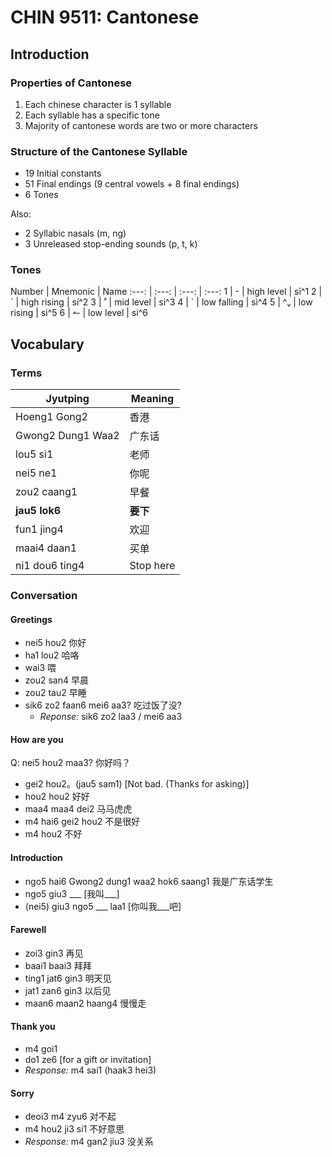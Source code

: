 # CHIN 9511: Cantonese

## Introduction
### Properties of Cantonese
1. Each chinese character is 1 syllable
2. Each syllable has a specific tone
3. Majority of cantonese words are two or more characters

### Structure of the Cantonese Syllable
- 19 Initial constants
- 51 Final endings (9 central vowels + 8 final endings)
- 6 Tones

Also:

- 2 Syllabic nasals (m, ng)
- 3 Unreleased stop-ending sounds (p, t, k)

### Tones
Number | Mnemonic | Name
:---: | :---: | :---: | :---:
1 | - | high level | sī^1
2 | ´ | high rising | sí^2
3 | ˚ | mid level | si^3
4 | ` | low falling | sì^4
5 | ^ᵥ | low rising | si^5
6 | ↼ | low level | si^6

## Vocabulary
### Terms
Jyutping | Meaning
--- | ---
Hoeng1 Gong2 | 香港
Gwong2 Dung1 Waa2 | 广东话
lou5 si1 | 老师
nei5 ne1 | 你呢
zou2 caang1 | 早餐
**jau5 lok6** | **要下**
fun1 jing4 | 欢迎
maai4 daan1 | 买单
ni1 dou6 ting4 | Stop here

### Conversation
#### Greetings
- nei5 hou2 你好
- ha1 lou2 哈咯
- wai3 喂
- zou2 san4 早晨
- zou2 tau2 早睡
- sik6 zo2 faan6 mei6 aa3? 吃过饭了没?
    - _Reponse:_ sik6 zo2 laa3 / mei6 aa3

#### How are you
Q: nei5 hou2 maa3? 你好吗？

- gei2 hou2。(jau5 sam1) [Not bad. (Thanks for asking)]
- hou2 hou2 好好
- maa4 maa4 dei2 马马虎虎
- m4 hai6 gei2 hou2 不是很好
- m4 hou2 不好

#### Introduction
- ngo5 hai6 Gwong2 dung1 waa2 hok6 saang1 我是广东话学生
- ngo5 giu3 ___ [我叫___]
- (nei5) giu3 ngo5 ___ laa1 [你叫我___吧]

#### Farewell
- zoi3 gin3 再见
- baai1 baai3 拜拜
- ting1 jat6 gin3 明天见
- jat1 zan6 gin3 以后见
- maan6 maan2 haang4 慢慢走

#### Thank you
- m4 goi1
- do1 ze6 [for a gift or invitation]
- _Response:_ m4 sai1 (haak3 hei3)

#### Sorry
- deoi3 m4 zyu6 对不起
- m4 hou2 ji3 si1 不好意思
- _Response:_ m4 gan2 jiu3 没关系
